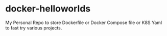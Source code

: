 # docker-helloworlds
My Personal Repo to store Dockerfile or Docker Compose file or K8S Yaml to fast try various projects.

